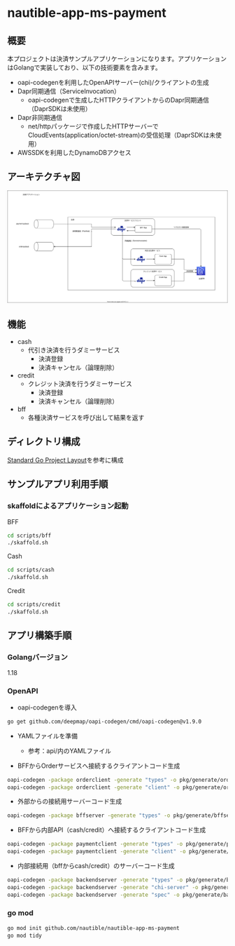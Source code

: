 # nautible-app-ms-payment

## 概要

本プロジェクトは決済サンプルアプリケーションになります。アプリケーションはGolangで実装しており、以下の技術要素を含みます。

- oapi-codegenを利用したOpenAPIサーバー(chi)/クライアントの生成
- Dapr同期通信（ServiceInvocation）
  - oapi-codegenで生成したHTTPクライアントからのDapr同期通信（DaprSDKは未使用）
- Dapr非同期通信
  - net/httpパッケージで作成したHTTPサーバーでCloudEvents(application/octet-stream)の受信処理（DaprSDKは未使用）
- AWSSDKを利用したDynamoDBアクセス

## アーキテクチャ図

![アーキテクチャイメージ](./assets/architecture.svg)

## 機能

- cash
  - 代引き決済を行うダミーサービス
    - 決済登録
    - 決済キャンセル（論理削除）
- credit
  - クレジット決済を行うダミーサービス
    - 決済登録
    - 決済キャンセル（論理削除）
- bff
  - 各種決済サービスを呼び出して結果を返す

## ディレクトリ構成

[Standard Go Project Layout](https://github.com/golang-standards/project-layout/blob/master/README_ja.md)を参考に構成


## サンプルアプリ利用手順

### skaffoldによるアプリケーション起動

BFF

```bash
cd scripts/bff
./skaffold.sh
```

Cash

```bash
cd scripts/cash
./skaffold.sh
```

Credit

```bash
cd scripts/credit
./skaffold.sh
```

## アプリ構築手順

### Golangバージョン

1.18

### OpenAPI

- oapi-codegenを導入

```bash
go get github.com/deepmap/oapi-codegen/cmd/oapi-codegen@v1.9.0
```

- YAMLファイルを準備
  - 参考：api/内のYAMLファイル

- BFFからOrderサービスへ接続するクライアントコード生成

```bash
oapi-codegen -package orderclient -generate "types" -o pkg/generate/orderclient/payment_types.go api/order.yaml
oapi-codegen -package orderclient -generate "client" -o pkg/generate/orderclient/http_client.go api/order.yaml
```

- 外部からの接続用サーバーコード生成

```bash
oapi-codegen -package bffserver -generate "types" -o pkg/generate/bffserver/types.go api/payment_bff.yaml
```

- BFFから内部API（cash/credit）へ接続するクライアントコード生成

```bash
oapi-codegen -package paymentclient -generate "types" -o pkg/generate/paymentclient/payment_types.go api/payment_backend.yaml
oapi-codegen -package paymentclient -generate "client" -o pkg/generate/paymentclient/http_client.go api/payment_backend.yaml
```

- 内部接続用（bffからcash/credit）のサーバーコード生成

```bash
oapi-codegen -package backendserver -generate "types" -o pkg/generate/backendserver/types.go api/payment_backend.yaml
oapi-codegen -package backendserver -generate "chi-server" -o pkg/generate/backendserver/server.go api/payment_backend.yaml
oapi-codegen -package backendserver -generate "spec" -o pkg/generate/backendserver/spec.go api/payment_backend.yaml
```

### go mod

```bash
go mod init github.com/nautible/nautible-app-ms-payment
go mod tidy
```
